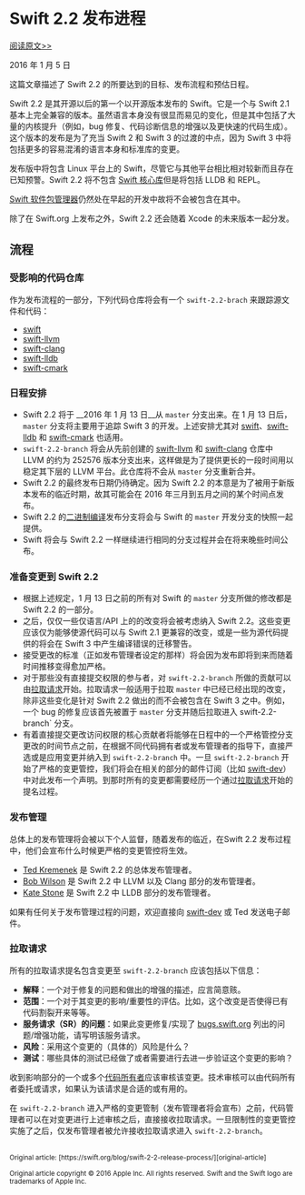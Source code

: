 # Swift 2.2 发布进程

[阅读原文>>][original-article]

2016 年 1 月 5 日

这篇文章描述了 Swift 2.2 的所要达到的目标、发布流程和预估日程。

Swift 2.2 是其开源以后的第一个以开源版本发布的 Swift。它是一个与 Swift 2.1 基本上完全兼容的版本。虽然语言本身没有很显而易见的变化，但是其中包括了大量的内核提升（例如，bug 修复、代码诊断信息的增强以及更快速的代码生成）。这个版本的发布是为了充当 Swift 2 和 Swift 3 的过渡的中点，因为 Swift 3 中将包括更多的容易混淆的语言本身和标准库的变更。

发布版中将包含 Linux 平台上的 Swift，尽管它与其他平台相比相对较新而且存在已知预警。Swift 2.2 将不包含 [Swift 核心库][swift-core-library]但是将包括 LLDB 和 REPL。

[Swift 软件包管理器][swift-package-manager]仍然处在早起的开发中故将不会被包含在其中。

除了在 Swift.org 上发布之外，Swift 2.2 还会随着 Xcode 的未来版本一起分发。

## 流程
### 受影响的代码仓库
作为发布流程的一部分，下列代码仓库将会有一个 `swift-2.2-brach` 来跟踪源文件和代码：
* [swift][swift]
* [swift-llvm][swift-llvm]
* [swift-clang][swift-clang]
* [swift-lldb][swift-lldb]
* [swift-cmark][swift-cmark]

### 日程安排
* Swift 2.2 将于 __2016 年 1 月 13 日__从 `master` 分支出来。在 1 月 13 日后，`master` 分支将主要用于追踪 Swift 3 的开发。上述安排尤其对 [swift][swift]、[swift-lldb][swift-lldb] 和 [swift-cmark][swift-cmark] 也适用。
* `swift-2.2-branch` 将会从先前创建的 [swift-llvm][swift-llvm] 和 [swift-clang][swift-clang] 仓库中 LLVM 的约为 252576 版本分支出来，这样做是为了提供更长的一段时间用以稳定其下层的 LLVM 平台。此仓库将不会从 `master` 分支重新合并。
* Swift 2.2 的最终发布日期仍待确定。因为 Swift 2.2 的本意是为了被用于新版本发布的临近时期，故其可能会在 2016 年三月到五月之间的某个时间点发布。
* Swift 2.2 的[二进制编译][binary-builds]发布分支将会与 Swift 的 `master` 开发分支的快照一起提供。
* Swift 将会与 Swift 2.2 一样继续进行相同的分支过程并会在将来晚些时间公布。

### 准备变更到 Swift 2.2
* 根据上述规定，1 月 13 日之前的所有对 Swift 的 `master` 分支所做的修改都是 Swift 2.2 的一部分。
* 之后，仅仅一些仅语言/API 上的的改变将会被考虑纳入 Swift 2.2。这些变更应该仅为能够使源代码可以与 Swift 2.1 更兼容的改变，或是一些为源代码提供的将会在 Swift 3 中产生编译错误的迁移警告。
* 接受更改的标准（正如发布管理者设定的那样）将会因为发布即将到来而随着时间推移变得愈加严格。
* 对于那些没有直接提交权限的参与者，对 `swift-2.2-branch` 所做的贡献可以由[拉取请求][pull-request]开始。拉取请求一般适用于拉取 `master` 中已经已经出现的改变，除非这些变化是针对 Swift 2.2 做出的而不会被包含在 Swift 3 之中。例如，一个 bug 的修复应该首先被置于 `master` 分支并随后拉取进入 swift-2.2-branch` 分支。
* 有着直接提交更改访问权限的核心贡献者将能够在日程中的一个严格管控分支更改的时间节点之前，在根据不同代码拥有者或发布管理者的指导下，直接严选或是应用变更并纳入到 `swift-2.2-branch` 中。一旦 `swift-2.2-branch` 开始了严格的变更管控，我们将会在相关的部分的邮件订阅（比如 [swift-dev][swift-dev]）中对此发布一个声明。到那时所有的变更都需要经历一个通过[拉取请求][pull-request]开始的提名过程。

### 发布管理
总体上的发布管理将会被以下个人监督，随着发布的临近，在Swift 2.2 发布过程中，他们会宣布什么时候更严格的变更管控将生效。
* [Ted Kremenek][ted-kremenek] 是 Swift 2.2 的总体发布管理者。
* [Bob Wilson][bob-wilson] 是 Swift 2.2 中 LLVM 以及 Clang 部分的发布管理者。
* [Kate Stone][kate-stone] 是 Swift 2.2 中 LLDB 部分的发布管理者。

如果有任何关于发布管理过程的问题，欢迎直接向 [swift-dev][swift-dev] 或 Ted 发送电子邮件。

### 拉取请求
所有的拉取请求提名包含变更至 `swift-2.2-branch` 应该包括以下信息：
* __解释__：一个对于修复的问题和做出的增强的描述，应言简意赅。
* __范围__：一个对于其变更的影响/重要性的评估。比如，这个改变是否使得已有代码割裂开来等等。
* __服务请求（SR）的问题__：如果此变更修复/实现了 [bugs.swift.org][bugs.swift.org] 列出的问题/增强功能，请写明该服务请求。
* __风险__：采用这个变更的（具体的）风险是什么？
* __测试__：哪些具体的测试已经做了或者需要进行去进一步验证这个变更的影响？

收到影响部分的一个或多个[代码所有者][code-owners]应该审核该变更。技术审核可以由代码所有者委托或请求，如果认为该请求是合适的或有用的。

在 `swift-2.2-branch` 进入严格的变更管制（发布管理者将会宣布）之前，代码管理者可以在对变更进行上述审核之后，直接接收拉取请求。一旦限制性的变更管控实施了之后，仅发布管理者被允许接收拉取请求进入  `swift-2.2-branch`。

<br />
<sub>Original article: [https://swift.org/blog/swift-2-2-release-process/][original-article]</sub>

<sup>Original article copyright © 2016 Apple Inc. All rights reserved. Swift and the Swift logo are trademarks of Apple Inc.</sup>

[original-article]: https://swift.org/blog/swift-2-2-release-process/
[swift-core-library]: https://swift.org/core-libraries/
[swift-package-manager]: https://swift.org/package-manager/
[swift]: https://github.com/apple/swift
[swift-llvm]: https://github.com/apple/swift-llvm
[swift-clang]: https://github.com/apple/swift-clang
[swift-lldb]: https://github.com/apple/swift-lldb
[swift-cmark]: https://github.com/apple/swift-cmark
[binary-builds]: https://swift.org/download/
[pull-request]: https://swift.org/blog/swift-2-2-release-process/#pull-requests
[swift-dev]: https://lists.swift.org/mailman/listinfo/swift-dev
[ted-kremenek]: https://github.com/tkremenek
[bob-wilson]: https://github.com/bob-wilson
[kate-stone]: https://github.com/k8stone
[bugs.swift.org]: https://bugs.swift.org/
[code-owners]: https://swift.org/community/#code-owners
